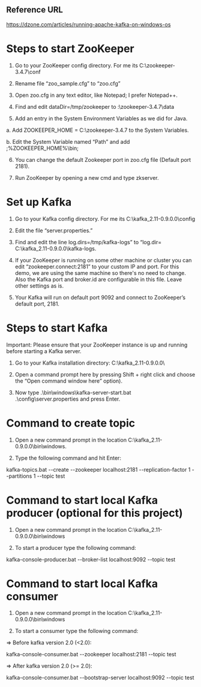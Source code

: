 ## Reference URL
https://dzone.com/articles/running-apache-kafka-on-windows-os


# Steps to start ZooKeeper
1. Go to your ZooKeeper config directory. For me its C:\zookeeper-3.4.7\conf

2. Rename file “zoo_sample.cfg” to “zoo.cfg”

3. Open zoo.cfg in any text editor, like Notepad; I prefer Notepad++.

4. Find and edit dataDir=/tmp/zookeeper to :\zookeeper-3.4.7\data  

5. Add an entry in the System Environment Variables as we did for Java.

a. Add ZOOKEEPER_HOME = C:\zookeeper-3.4.7 to the System Variables.

b. Edit the System Variable named “Path” and add ;%ZOOKEEPER_HOME%\bin; 

6. You can change the default Zookeeper port in zoo.cfg file (Default port 2181).

7. Run ZooKeeper by opening a new cmd and type zkserver.

# Set up Kafka
1. Go to your Kafka config directory. For me its C:\kafka_2.11-0.9.0.0\config

2. Edit the file “server.properties.”

3. Find and edit the line log.dirs=/tmp/kafka-logs” to “log.dir= C:\kafka_2.11-0.9.0.0\kafka-logs.

4. If your ZooKeeper is running on some other machine or cluster you can edit “zookeeper.connect:2181” to your custom IP and port. For this demo, we are using the same machine so there's no need to change. Also the Kafka port and broker.id are configurable in this file. Leave other settings as is.

5. Your Kafka will run on default port 9092 and connect to ZooKeeper’s default port, 2181.

# Steps to start Kafka
Important: Please ensure that your ZooKeeper instance is up and running before starting a Kafka server.

1. Go to your Kafka installation directory: C:\kafka_2.11-0.9.0.0\

2. Open a command prompt here by pressing Shift + right click and choose the “Open command window here” option).

3. Now type .\bin\windows\kafka-server-start.bat .\config\server.properties and press Enter.

# Command to create topic
1. Open a new command prompt in the location C:\kafka_2.11-0.9.0.0\bin\windows.

2. Type the following command and hit Enter:

kafka-topics.bat --create --zookeeper localhost:2181 --replication-factor 1 --partitions 1 --topic test

# Command to start local Kafka producer (optional for this project)
1. Open a new command prompt in the location C:\kafka_2.11-0.9.0.0\bin\windows

2. To start a producer type the following command:

kafka-console-producer.bat --broker-list localhost:9092 --topic test

# Command to start local Kafka consumer
1. Open a new command prompt in the location C:\kafka_2.11-0.9.0.0\bin\windows

2. To start a consumer type the following command:

=> Before kafka version 2.0 (<2.0):

kafka-console-consumer.bat --zookeeper localhost:2181 --topic test


=> After kafka version 2.0 (>= 2.0): 

kafka-console-consumer.bat --bootstrap-server localhost:9092 --topic test
